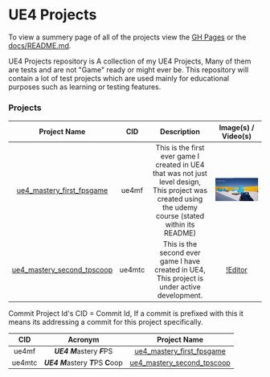 # UE4 Projects
To view a summery page of all of the projects view the [GH Pages](https://callumcarmicheal.github.io/UE4_Learning_Projects) or the [docs/README.md](/docs/README.md).

UE4 Projects repository is A collection of my UE4 Projects, Many of them are tests and are not "Game" ready or might ever be. 
This repository will contain a lot of test projects which are used mainly for educational purposes such as learning or testing features.


### Projects

| Project Name | CID | Description | Image(s) / Video(s) |
:----:|:----:|:----:|:----:
[ue4_mastery_first_fpsgame](/ue4_mastery_first_fpsgame/)	|	ue4mf	|	This is the first ever game I created in UE4 that was not just level design, This project was created using the udemy course (stated within its README) | ![Ingame](/docs/resources/ue4_mastery_first_fpsgame/ue4_mastery_first_fpsgame.ingame.PNG "Ingame")
[ue4_mastery_second_tpscoop](ue4_mastery_second_tpscoop/)	|	ue4mtc	|	This is the second ever game I have created in UE4, This project is under active development. | [!Editor](/docs/resources/ue4_mastery_second_tpscoop/Prototype_TestLevel_With_CharAnim.PNG "Editor")


Commit Project Id's 
CID = Commit Id, If a commit is prefixed with this it means its addressing a commit for this project specifically.

| CID | Acronym | Project Name |
:----:|:----:|:----:
ue4mf	| ***UE4*** ***M***astery ***F***PS | [ue4_mastery_first_fpsgame](/ue4_mastery_first_fpsgame/)
ue4mtc	| ***UE4*** ***M***astery ***T***PS **C**oop | [ue4_mastery_second_tpscoop](ue4_mastery_second_tpscoop/)
